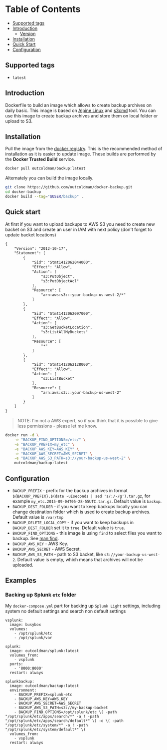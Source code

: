# Table of Contents

- [Supported tags](#supported-tags)
- [Introduction](#introduction)
    - [Version](#version)
- [Installation](#installation)
- [Quick Start](#quick-start)
- [Configuration](#configuration)

## Supported tags

- `latest`

## Introduction

Dockerfile to build an image which allows to create backup archives on daily
basic. This image is based on [Alpine Linux](http://www.alpinelinux.org) and
[s3cmd](http://s3tools.org/s3cmd) tool. You can use this image to create
backup archives and store them on local folder or upload to S3.

## Installation

Pull the image from the [docker registry](https://registry.hub.docker.com/u/outcoldman/backup/).
This is the recommended method of installation as it is easier to update image.
These builds are performed by the **Docker Trusted Build** service.

```bash
docker pull outcoldman/backup:latest
```

Alternately you can build the image locally.

```bash
git clone https://github.com/outcoldman/docker-backup.git
cd docker-backup
docker build --tag="$USER/backup" .
```

## Quick start

At first if you want to upload backups to AWS S3 you need to create new
backet on S3 and create an user in IAM with next policy (don't forget to
update backet locations)

```xml
{
    "Version": "2012-10-17",
    "Statement": [
        {
            "Sid": "Stmt1412062044000",
            "Effect": "Allow",
            "Action": [
                "s3:PutObject",
                "s3:PutObjectAcl"
            ],
            "Resource": [
                "arn:aws:s3:::your-backup-us-west-2/*"
            ]
        },
        {
            "Sid": "Stmt1412062097000",
            "Effect": "Allow",
            "Action": [
                "s3:GetBucketLocation",
                "s3:ListAllMyBuckets"
            ],
            "Resource": [
                "*"
            ]
        },
        {
            "Sid": "Stmt1412062128000",
            "Effect": "Allow",
            "Action": [
                "s3:ListBucket"
            ],
            "Resource": [
                "arn:aws:s3:::your-backup-us-west-2"
            ]
        }
    ]
}
```

> NOTE: I'm not a AWS expert, so if you think that it is possible to give less
> permissions - please let me know.

```bash
docker run -d \
    -e "BACKUP_FIND_OPTIONS=/etc/" \
    -e "BACKUP_PREFIX=my_etc" \
    -e "BACKUP_AWS_KEY=AWS_KEY" \
    -e "BACKUP_AWS_SECRET=AWS_SECRET" \
    -e "BACKUP_AWS_S3_PATH=s3://your-backup-us-west-2" \
    outcoldman/backup:latest
```

## Configuration

- `BACKUP_PREFIX` - prefix for the backup archives in format
    `${BACKUP_PREFIX}.$(date -uIseconds | sed 's/:/-/g').tar.gz`, for example
    `my_etc.2015-09-04T05-28-55UTC.tar.gz`. Default value is `backup`.
- `BACKUP_DEST_FOLDER` - if you want to keep backups locally you can change
    destination folder which is used to create backup archives. Default
    value is `/var/tmp`
- `BACKUP_DELETE_LOCAL_COPY` - if you want to keep backups in
    `BACKUP_DEST_FOLDER` set it to `true`. Default value is `true`.
- `BACKUP_FIND_OPTIONS` - this image is using `find` to select files you want
    to backup. See [man find](https://www.freebsd.org/cgi/man.cgi?query=find(1)&sektion=).
- `BACKUP_AWS_KEY` - AWS Key.
- `BACKUP_AWS_SECRET` - AWS Secret.
- `BACKUP_AWS_S3_PATH` - path to S3 backet, like `s3://your-backup-us-west-2`.
    Default value is empty, which means that archives will not be uploaded.

## Examples

### Backing up Splunk `etc` folder

My `docker-compose.yml` part for backing up `Splunk Light` settings, including
system no default settings and search non default settings

```
vsplunk:
  image: busybox
  volumes:
    - /opt/splunk/etc
    - /opt/splunk/var

splunk:
  image: outcoldman/splunk:latest
  volumes_from:
    - vsplunk
  ports:
    - '8000:8000'
  restart: always

splunkbackup:
  image: outcoldman/backup:latest
  environment:
    - BACKUP_PREFIX=splunk-etc
    - BACKUP_AWS_KEY=AWS_KEY
    - BACKUP_AWS_SECRET=AWS_SECRET
    - BACKUP_AWS_S3_PATH=s3://my-backup-backet
    - BACKUP_FIND_OPTIONS=/opt/splunk/etc \( -path "/opt/splunk/etc/apps/search/*" -a ! -path "/opt/splunk/etc/apps/search/default*" \) -o \( -path "/opt/splunk/etc/system/*" -a ! -path "/opt/splunk/etc/system/default*" \)
  volumes_from:
    - vsplunk
  restart: always
```

